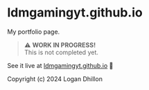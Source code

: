 # ldmgamingyt.github.io

My portfolio page.

> ⚠️ **WORK IN PROGRESS!**<br>This is not completed yet.

See it live at [ldmgamingyt.github.io](https://ldmgamingyt.github.io) 🔗

Copyright (c) 2024 Logan Dhillon
